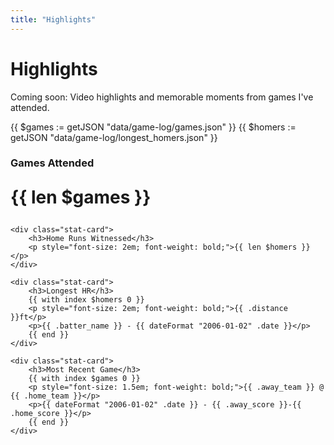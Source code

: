 ```yaml
---
title: "Highlights"
---
```


# Highlights

Coming soon: Video highlights and memorable moments from games I've attended.

{{ $games := getJSON "data/game-log/games.json" }}
{{ $homers := getJSON "data/game-log/longest_homers.json" }}

<div class="stats-grid">
    <div class="stat-card">
        <h3>Games Attended</h3>
        <p style="font-size: 2em; font-weight: bold;">{{ len $games }}</p>
    </div>
    
    <div class="stat-card">
        <h3>Home Runs Witnessed</h3>
        <p style="font-size: 2em; font-weight: bold;">{{ len $homers }}</p>
    </div>
    
    <div class="stat-card">
        <h3>Longest HR</h3>
        {{ with index $homers 0 }}
        <p style="font-size: 2em; font-weight: bold;">{{ .distance }}ft</p>
        <p>{{ .batter_name }} - {{ dateFormat "2006-01-02" .date }}</p>
        {{ end }}
    </div>
    
    <div class="stat-card">
        <h3>Most Recent Game</h3>
        {{ with index $games 0 }}
        <p style="font-size: 1.5em; font-weight: bold;">{{ .away_team }} @ {{ .home_team }}</p>
        <p>{{ dateFormat "2006-01-02" .date }} - {{ .away_score }}-{{ .home_score }}</p>
        {{ end }}
    </div>
</div>